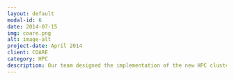 ```yaml
---
layout: default
modal-id: 6
date: 2014-07-15
img: coare.png
alt: image-alt
project-date: April 2014
client: COARE
category: HPC
description: Our team designed the implementation of the new HPC cluster of the Computing and Archiving Research Environment (COARE) called the _saliksik_. We implemented the findings we had from our research, _Correcting job walltime in a resource-constrained environment_ (2020).
---
```

